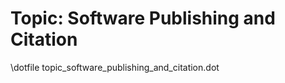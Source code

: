 Topic: Software Publishing and Citation
=======================================

\dotfile topic_software_publishing_and_citation.dot